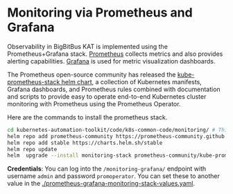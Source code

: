 # Monitoring via Prometheus and Grafana

Observability in BigBitBus KAT is implemented using the Prometheus+Grafana stack. [Prometheus](https://prometheus.io/) collects metrics and also provides alerting capabilities. [Grafana](https://grafana.com/) is used for metric visualization dashboards.

The Prometheus open-source community has released the [kube-prometheus-stack helm chart](https://github.com/prometheus-community/helm-charts/tree/main/charts/kube-prometheus-stack), a collection of Kubernetes manifests, Grafana dashboards, and Prometheus rules combined with documentation and scripts to provide easy to operate end-to-end Kubernetes cluster monitoring with Prometheus using the Prometheus Operator.

Here are the commands to install the prometheus stack.

```bash
cd kubernetes-automation-toolkit/code/k8s-common-code/monitoring/ # This directory
helm repo add prometheus-community https://prometheus-community.github.io/helm-charts
helm repo add stable https://charts.helm.sh/stable
helm repo update
helm  upgrade --install monitoring-stack prometheus-community/kube-prometheus-stack -f ./prometheus-grafana-monitoring-stack-values.yaml --namespace monitoring --create-namespace
```
**Credentials**: You can log into the `/monitoring-grafana/` endpoint with username `admin` and password `promoperator`. You can set these to another value in the [./prometheus-grafana-monitoring-stack-values.yaml](prometheus-grafana-monitoring-stack-values.yaml).